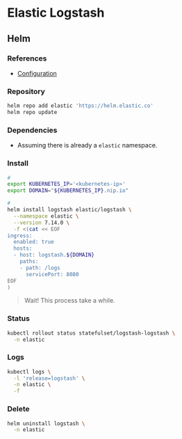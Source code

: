 # Elastic Logstash

## Helm

### References

- [Configuration](https://github.com/elastic/helm-charts/tree/master/logstash#configuration)

### Repository

```sh
helm repo add elastic 'https://helm.elastic.co'
helm repo update
```

### Dependencies

- Assuming there is already a `elastic` namespace.

### Install

```sh
#
export KUBERNETES_IP='<kubernetes-ip>'
export DOMAIN="${KUBERNETES_IP}.nip.io"

#
helm install logstash elastic/logstash \
  --namespace elastic \
  --version 7.14.0 \
  -f <(cat << EOF
ingress:
  enabled: true
  hosts:
  - host: logstash.${DOMAIN}
    paths:
    - path: /logs
      servicePort: 8080
EOF
)
```

> Wait! This process take a while.

### Status

```sh
kubectl rollout status statefulset/logstash-logstash \
  -n elastic
```

### Logs

```sh
kubectl logs \
  -l 'release=logstash' \
  -n elastic \
  -f
```

### Delete

```sh
helm uninstall logstash \
  -n elastic
```

